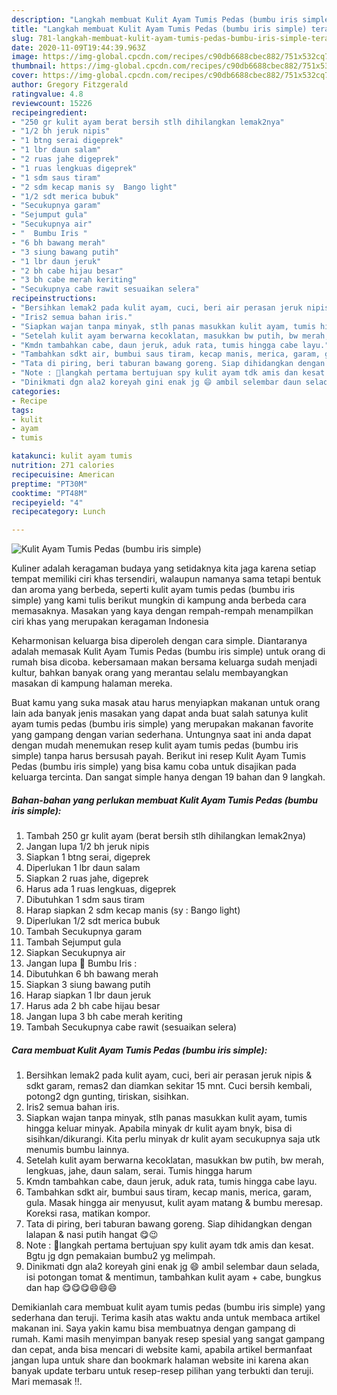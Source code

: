 ```yaml
---
description: "Langkah membuat Kulit Ayam Tumis Pedas (bumbu iris simple) teraktual"
title: "Langkah membuat Kulit Ayam Tumis Pedas (bumbu iris simple) teraktual"
slug: 781-langkah-membuat-kulit-ayam-tumis-pedas-bumbu-iris-simple-teraktual
date: 2020-11-09T19:44:39.963Z
image: https://img-global.cpcdn.com/recipes/c90db6688cbec882/751x532cq70/kulit-ayam-tumis-pedas-bumbu-iris-simple-foto-resep-utama.jpg
thumbnail: https://img-global.cpcdn.com/recipes/c90db6688cbec882/751x532cq70/kulit-ayam-tumis-pedas-bumbu-iris-simple-foto-resep-utama.jpg
cover: https://img-global.cpcdn.com/recipes/c90db6688cbec882/751x532cq70/kulit-ayam-tumis-pedas-bumbu-iris-simple-foto-resep-utama.jpg
author: Gregory Fitzgerald
ratingvalue: 4.8
reviewcount: 15226
recipeingredient:
- "250 gr kulit ayam berat bersih stlh dihilangkan lemak2nya"
- "1/2 bh jeruk nipis"
- "1 btng serai digeprek"
- "1 lbr daun salam"
- "2 ruas jahe digeprek"
- "1 ruas lengkuas digeprek"
- "1 sdm saus tiram"
- "2 sdm kecap manis sy  Bango light"
- "1/2 sdt merica bubuk"
- "Secukupnya garam"
- "Sejumput gula"
- "Secukupnya air"
- "  Bumbu Iris "
- "6 bh bawang merah"
- "3 siung bawang putih"
- "1 lbr daun jeruk"
- "2 bh cabe hijau besar"
- "3 bh cabe merah keriting"
- "Secukupnya cabe rawit sesuaikan selera"
recipeinstructions:
- "Bersihkan lemak2 pada kulit ayam, cuci, beri air perasan jeruk nipis &amp; sdkt garam, remas2 dan diamkan sekitar 15 mnt. Cuci bersih kembali, potong2 dgn gunting, tiriskan, sisihkan."
- "Iris2 semua bahan iris."
- "Siapkan wajan tanpa minyak, stlh panas masukkan kulit ayam, tumis hingga keluar minyak. Apabila minyak dr kulit ayam bnyk, bisa di sisihkan/dikurangi. Kita perlu minyak dr kulit ayam secukupnya saja utk menumis bumbu lainnya."
- "Setelah kulit ayam berwarna kecoklatan, masukkan bw putih, bw merah, lengkuas, jahe, daun salam, serai. Tumis hingga harum"
- "Kmdn tambahkan cabe, daun jeruk, aduk rata, tumis hingga cabe layu."
- "Tambahkan sdkt air, bumbui saus tiram, kecap manis, merica, garam, gula. Masak hingga air menyusut, kulit ayam matang &amp; bumbu meresap. Koreksi rasa, matikan kompor."
- "Tata di piring, beri taburan bawang goreng. Siap dihidangkan dengan lalapan &amp; nasi putih hangat 😋😉"
- "Note : 🔼langkah pertama bertujuan spy kulit ayam tdk amis dan kesat. Bgtu jg dgn pemakaian bumbu2 yg melimpah."
- "Dinikmati dgn ala2 koreyah gini enak jg 😄 ambil selembar daun selada, isi potongan tomat &amp; mentimun, tambahkan kulit ayam + cabe, bungkus dan hap 😋😋😋😄😄😄"
categories:
- Recipe
tags:
- kulit
- ayam
- tumis

katakunci: kulit ayam tumis 
nutrition: 271 calories
recipecuisine: American
preptime: "PT30M"
cooktime: "PT48M"
recipeyield: "4"
recipecategory: Lunch

---
```



![Kulit Ayam Tumis Pedas (bumbu iris simple)](https://img-global.cpcdn.com/recipes/c90db6688cbec882/751x532cq70/kulit-ayam-tumis-pedas-bumbu-iris-simple-foto-resep-utama.jpg)

Kuliner adalah keragaman budaya yang setidaknya kita jaga karena setiap tempat memiliki ciri khas tersendiri, walaupun namanya sama tetapi bentuk dan aroma yang berbeda, seperti kulit ayam tumis pedas (bumbu iris simple) yang kami tulis berikut mungkin di kampung anda berbeda cara memasaknya. Masakan yang kaya dengan rempah-rempah menampilkan ciri khas yang merupakan keragaman Indonesia

Keharmonisan keluarga bisa diperoleh dengan cara simple. Diantaranya adalah memasak Kulit Ayam Tumis Pedas (bumbu iris simple) untuk orang di rumah bisa dicoba. kebersamaan makan bersama keluarga sudah menjadi kultur, bahkan banyak orang yang merantau selalu membayangkan masakan di kampung halaman mereka.



Buat kamu yang suka masak atau harus menyiapkan makanan untuk orang lain ada banyak jenis masakan yang dapat anda buat salah satunya kulit ayam tumis pedas (bumbu iris simple) yang merupakan makanan favorite yang gampang dengan varian sederhana. Untungnya saat ini anda dapat dengan mudah menemukan resep kulit ayam tumis pedas (bumbu iris simple) tanpa harus bersusah payah.
Berikut ini resep Kulit Ayam Tumis Pedas (bumbu iris simple) yang bisa kamu coba untuk disajikan pada keluarga tercinta. Dan sangat simple hanya dengan 19 bahan dan 9 langkah.


<!--inarticleads1-->

##### Bahan-bahan yang perlukan membuat Kulit Ayam Tumis Pedas (bumbu iris simple):

1. Tambah 250 gr kulit ayam (berat bersih stlh dihilangkan lemak2nya)
1. Jangan lupa 1/2 bh jeruk nipis
1. Siapkan 1 btng serai, digeprek
1. Diperlukan 1 lbr daun salam
1. Siapkan 2 ruas jahe, digeprek
1. Harus ada 1 ruas lengkuas, digeprek
1. Dibutuhkan 1 sdm saus tiram
1. Harap siapkan 2 sdm kecap manis (sy : Bango light)
1. Diperlukan 1/2 sdt merica bubuk
1. Tambah Secukupnya garam
1. Tambah Sejumput gula
1. Siapkan Secukupnya air
1. Jangan lupa  🌠 Bumbu Iris :
1. Dibutuhkan 6 bh bawang merah
1. Siapkan 3 siung bawang putih
1. Harap siapkan 1 lbr daun jeruk
1. Harus ada 2 bh cabe hijau besar
1. Jangan lupa 3 bh cabe merah keriting
1. Tambah Secukupnya cabe rawit (sesuaikan selera)




<!--inarticleads2-->

##### Cara membuat  Kulit Ayam Tumis Pedas (bumbu iris simple):

1. Bersihkan lemak2 pada kulit ayam, cuci, beri air perasan jeruk nipis &amp; sdkt garam, remas2 dan diamkan sekitar 15 mnt. Cuci bersih kembali, potong2 dgn gunting, tiriskan, sisihkan.
1. Iris2 semua bahan iris.
1. Siapkan wajan tanpa minyak, stlh panas masukkan kulit ayam, tumis hingga keluar minyak. Apabila minyak dr kulit ayam bnyk, bisa di sisihkan/dikurangi. Kita perlu minyak dr kulit ayam secukupnya saja utk menumis bumbu lainnya.
1. Setelah kulit ayam berwarna kecoklatan, masukkan bw putih, bw merah, lengkuas, jahe, daun salam, serai. Tumis hingga harum
1. Kmdn tambahkan cabe, daun jeruk, aduk rata, tumis hingga cabe layu.
1. Tambahkan sdkt air, bumbui saus tiram, kecap manis, merica, garam, gula. Masak hingga air menyusut, kulit ayam matang &amp; bumbu meresap. Koreksi rasa, matikan kompor.
1. Tata di piring, beri taburan bawang goreng. Siap dihidangkan dengan lalapan &amp; nasi putih hangat 😋😉
1. Note : 🔼langkah pertama bertujuan spy kulit ayam tdk amis dan kesat. Bgtu jg dgn pemakaian bumbu2 yg melimpah.
1. Dinikmati dgn ala2 koreyah gini enak jg 😄 ambil selembar daun selada, isi potongan tomat &amp; mentimun, tambahkan kulit ayam + cabe, bungkus dan hap 😋😋😋😄😄😄




Demikianlah cara membuat kulit ayam tumis pedas (bumbu iris simple) yang sederhana dan teruji. Terima kasih atas waktu anda untuk membaca artikel makanan ini. Saya yakin kamu bisa membuatnya dengan gampang di rumah. Kami masih menyimpan banyak resep spesial yang sangat gampang dan cepat, anda bisa mencari di website kami, apabila artikel bermanfaat jangan lupa untuk share dan bookmark halaman website ini karena akan banyak update terbaru untuk resep-resep pilihan yang terbukti dan teruji. Mari memasak !!. 
